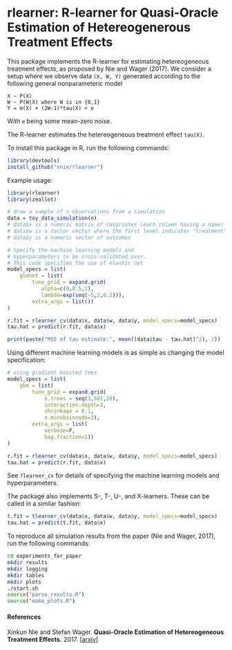 # rlearner: R-learner for Quasi-Oracle Estimation of Hetereogenerous Treatment Effects

This package implements the R-learner for estimating
hetereogeneous treatment effects, as proposed by Nie and Wager (2017). We consider a
setup where we observe data `(X, W, Y)` generated according
to the following general nonparameteric model

```
X ~ P(X)
W ~ P(W|X) where W is in {0,1}
Y = m(X) + (2W-1)*tau(X) + e
```

With `e` being some mean-zero noise.

The R-learner estimates the hetereogeneous treatment effect `tau(X)`.

To install this package in R, run the following commands:

```R
library(devtools) 
install_github("xnie/rlearner")
```
Example usage:

```R
library(rlearner)
library(zeallot)

# draw a sample of n observations from a simulation
data = toy_data_simulation(n) 
# data$x is a numeric matrix of covariates (each column having a name)
# data$w is a factor vector where the first level indicates "treatment" and the second "control"
# data$y is a numeric vector of outcomes

# Specify the machine learning models and 
# hyperparameters to be cross-validated over.
# This code specifies the use of elastic net
model_specs = list(
	glmnet = list(
	    tune_grid = expand.grid(
	       alpha=c(0,0.5,1),
	       lambda=exp(seq(-5,2,0.2))),
	    extra_args = list())
)

r.fit = rlearner_cv(data$x, data$w, data$y, model_specs=model_specs)
tau.hat = predict(r.fit, data$x)

print(paste("MSE of tau estimate:", mean((data$tau - tau.hat)^2), 2))
```

Using different machine learning models is as simple as changing the model specification:

```R
# using gradient boosted tees
model_specs = list(
	gbm = list(
	    tune_grid = expand.grid(
	        n.trees = seq(1,501,20), 
	        interaction.depth=3, 
	        shrinkage = 0.1, 
	        n.minobsinnode=3),
	    extra_args = list(
	        verbose=F, 
	        bag.fraction=1))
)

r.fit = rlearner_cv(data$x, data$w, data$y, model_specs=model_specs)
tau.hat = predict(r.fit, data$x)
```

See `?learner_cv` for details of specifying the machine learning models and hyperparameters.

The package also implements S-, T-, U-, and X-learners. These can be called in a similar fashion:

```R
t.fit = tlearner_cv(data$x, data$w, data$y, model_specs=model_specs)
tau.hat = predict(t.fit, data$x)
```

To reproduce all simulation results from the paper (Nie and Wager, 2017), run the following commands:

```bash
cd experiments_for_paper
mkdir results
mkdir logging
mkdir tables
mkdir plots
./start.sh
source("parse_results.R")
source("make_plots.R")

```

#### References
Xinkun Nie and Stefan Wager.
<b>Quasi-Oracle Estimation of Hetereogeneous Treatment Effects.</b>
2017.
[<a href="https://arxiv.org/abs/1712.04912.pdf">arxiv</a>]
